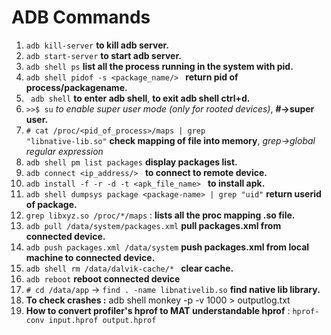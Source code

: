 # ADB Commands
1. <code>adb kill-server</code> **to kill adb server.**
2. <code>adb start-server</code> **to start adb server.**
3. <code>adb shell ps</code> **list all the process running in the system with pid.**
4. <code>adb shell pidof -s <package_name/> </code>  **return pid of process/packagename.**
5. <code> adb shell</code> **to enter adb shell**, **to exit adb shell ctrl+d.**
6. <code>>>$ su</code>  *to enable super user mode (only for rooted devices)*, **#->super user.**
7.  <code># cat /proc/<pid_of_process>/maps |  grep "libnative-lib.so"</code> **check mapping of file into memory**, *grep->global regular expression*
8. <code>adb shell pm list packages</code> **display packages list.**
9. <code>adb connect <ip_address/> </code> **to connect to remote device.**
  10. <code>adb install -f -r -d -t <apk_file_name> </code> **to install apk.**
11. `adb shell dumpsys package <package-name> | grep "uid"` **return userid of package.**
12. `grep libxyz.so /proc/*/maps`  : **lists all the proc mapping .so file.**
13. `adb pull /data/system/packages.xml` **pull packages.xml from connected  device.**
14. `adb push packages.xml /data/system` **push packages.xml from local machine to connected device.**
15. `adb shell rm /data/dalvik-cache/* ` **clear cache.**
16. `adb reboot` **reboot connected device**
17. `# cd /data/app` -> `find . -name libnativelib.so` **find native lib library.**
18. **To check crashes :** adb shell monkey -p <package-name> -v 1000 > outputlog.txt
19. **How to convert profiler's hprof to MAT understandable hprof** : `hprof-conv input.hprof output.hprof`

 
